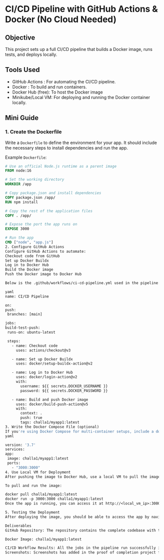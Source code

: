 # CI/CD Pipeline with GitHub Actions & Docker (No Cloud Needed)

## Objective
This project sets up a full CI/CD pipeline that builds a Docker image, runs tests, and deploys locally.

## Tools Used
- GitHub Actions : For automating the CI/CD pipeline.
- Docker : To build and run containers.
- Docker Hub (free): To host the Docker image
- Minikube/Local VM: For deploying and running the Docker container locally.

## Mini Guide

### 1. **Create the Dockerfile**
   Write a `Dockerfile` to define the environment for your app. It should include the necessary steps to install dependencies and run the app.

   Example `Dockerfile`:

   ```dockerfile
   # Use an official Node.js runtime as a parent image
   FROM node:16

   # Set the working directory
   WORKDIR /app

   # Copy package.json and install dependencies
   COPY package.json /app/
   RUN npm install

   # Copy the rest of the application files
   COPY . /app/

   # Expose the port the app runs on
   EXPOSE 3000

   # Run the app
   CMD ["node", "app.js"]
2. Configure GitHub Actions
Configure GitHub Actions to automate:
Checkout code from GitHub
Set up Docker Buildx
Log in to Docker Hub
Build the Docker image
Push the Docker image to Docker Hub

Below is the .github/workflows/ci-cd-pipeline.yml used in the pipeline:

yaml
name: CI/CD Pipeline

on:
  push:
    branches: [main]

jobs:
  build-test-push:
    runs-on: ubuntu-latest

    steps:
      - name: Checkout code
        uses: actions/checkout@v3

      - name: Set up Docker Buildx
        uses: docker/setup-buildx-action@v2

      - name: Log in to Docker Hub
        uses: docker/login-action@v2
        with:
          username: ${{ secrets.DOCKER_USERNAME }}
          password: ${{ secrets.DOCKER_PASSWORD }}

      - name: Build and push Docker image
        uses: docker/build-push-action@v5
        with:
          context: .
          push: true
          tags: challa1/myapp1:latest
3. Write the Docker Compose File (optional)
If you're using Docker Compose for multi-container setups, include a docker-compose.yml file. Here is a basic version:
yaml

version: '3.7'
services:
  app:
    image: challa1/myapp1:latest
    ports:
      - "3000:3000"
4. Use Local VM for Deployment
After pushing the image to Docker Hub, use a local VM to pull the image and run it. Make sure Docker is installed on your local VM.

To pull and run the image:

docker pull challa1/myapp1:latest
docker run -p 3000:3000 challa1/myapp1:latest
Once the app is running, you can access it at http://<local_vm_ip>:3000/ in your browser, and it will display the message that the CI/CD pipeline is working.

5. Testing the Deployment
After deploying the image, you should be able to access the app by navigating to http://<local_vm_ip>:3000/ in your browser. The app will display a message indicating that the CI/CD pipeline is working.

Deliverables
GitHub Repository: The repository contains the complete codebase with the workflow.

Docker Image: challa1/myapp1:latest

CI/CD Workflow Results: All the jobs in the pipeline run successfully in GitHub Actions.
Screenshots: Screenshots has added in the proof of completion project folder 
